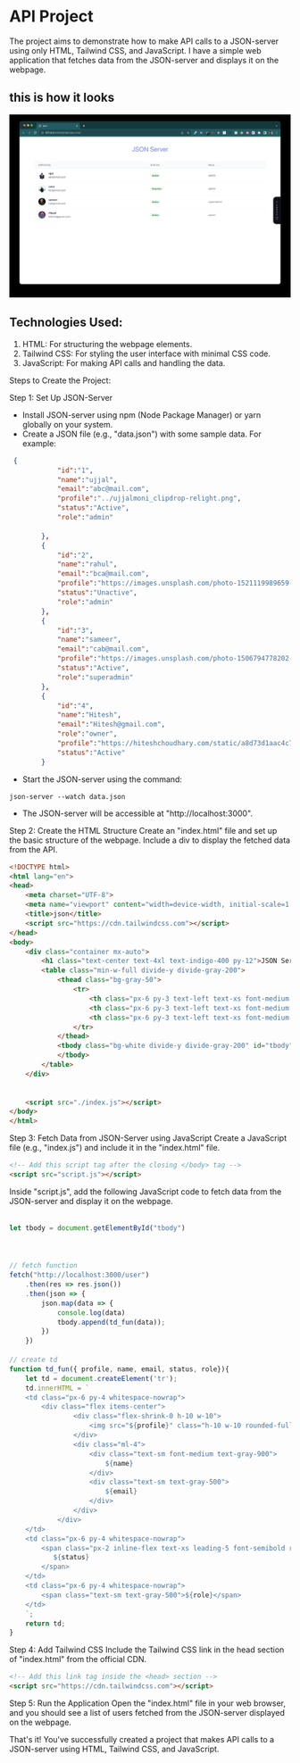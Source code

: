 # API Project

The project aims to demonstrate how to make API calls to a JSON-server using only HTML, Tailwind CSS, and JavaScript. I have a simple web application that fetches data from the JSON-server and displays it on the webpage.

## this is how it looks
![ApiWebsite](api.jpg)


## Technologies Used:
1. HTML: For structuring the webpage elements.
2. Tailwind CSS: For styling the user interface with minimal CSS code.
3. JavaScript: For making API calls and handling the data.

Steps to Create the Project:

Step 1: Set Up JSON-Server
- Install JSON-server using npm (Node Package Manager) or yarn globally on your system.
- Create a JSON file (e.g., "data.json") with some sample data. For example:
```json
 { 
            "id":"1",
            "name":"ujjal",
            "email":"abc@mail.com",
            "profile":"../ujjalmoni_clipdrop-relight.png",
            "status":"Active",
            "role":"admin"

        },
        { 
            "id":"2",
            "name":"rahul",
            "email":"bca@mail.com",
            "profile":"https://images.unsplash.com/photo-1521119989659-a83eee488004?ixlib=rb-4.0.3&ixid=M3wxMjA3fDB8MHxzZWFyY2h8NXx8cG9ydHJhaXR8ZW58MHx8MHx8fDA%3D&auto=format&fit=crop&w=800&q=60",
            "status":"Unactive",
            "role":"admin"
        },
        { 
            "id":"3",
            "name":"sameer",
            "email":"cab@mail.com",
            "profile":"https://images.unsplash.com/photo-1506794778202-cad84cf45f1d?ixlib=rb-4.0.3&ixid=M3wxMjA3fDB8MHxzZWFyY2h8M3x8cG9ydHJhaXR8ZW58MHx8MHx8fDA%3D&auto=format&fit=crop&w=800&q=60",
            "status":"Active",
            "role":"superadmin"
        },
        {
            "id":"4",
            "name":"Hitesh",
            "email":"Hitesh@gmail.com",
            "role":"owner",
            "profile":"https://hiteshchoudhary.com/static/a8d73d1aac4c79e9bb689640e6090367/2eaab/person-image.jpg",
            "status":"Active"
        }
```
- Start the JSON-server using the command:
```
json-server --watch data.json
```
- The JSON-server will be accessible at "http://localhost:3000".

Step 2: Create the HTML Structure
Create an "index.html" file and set up the basic structure of the webpage. Include a div to display the fetched data from the API.

```html
<!DOCTYPE html>
<html lang="en">
<head>
    <meta charset="UTF-8">
    <meta name="viewport" content="width=device-width, initial-scale=1.0">
    <title>json</title>
    <script src="https://cdn.tailwindcss.com"></script>
</head>
<body>
    <div class="container mx-auto">
        <h1 class="text-center text-4xl text-indigo-400 py-12">JSON Server</h1>
        <table class="min-w-full divide-y divide-gray-200">
            <thead class="bg-gray-50">
                <tr>
                    <th class="px-6 py-3 text-left text-xs font-medium text-gray-500 uppercase  tracking-wider">Employee</th>
                    <th class="px-6 py-3 text-left text-xs font-medium text-gray-500 uppercase  tracking-wider">Status</th>
                    <th class="px-6 py-3 text-left text-xs font-medium text-gray-500 uppercase  tracking-wider">Role</th>
                </tr>
            </thead>
            <tbody class="bg-white divide-y divide-gray-200" id="tbody">
            </tbody>
        </table>
    </div>


    <script src="./index.js"></script>
</body>
</html>
```

Step 3: Fetch Data from JSON-Server using JavaScript
Create a JavaScript file (e.g., "index.js") and include it in the "index.html" file.

```html
<!-- Add this script tag after the closing </body> tag -->
<script src="script.js"></script>
```

Inside "script.js", add the following JavaScript code to fetch data from the JSON-server and display it on the webpage.

```js

let tbody = document.getElementById("tbody")



// fetch function
fetch("http://localhost:3000/user")
    .then(res => res.json())
    .then(json => {
        json.map(data => {
            console.log(data)
            tbody.append(td_fun(data));
        })
    })

// create td
function td_fun({ profile, name, email, status, role}){
    let td = document.createElement('tr');
    td.innerHTML = `
    <td class="px-6 py-4 whitespace-nowrap">
        <div class="flex items-center">
                <div class="flex-shrink-0 h-10 w-10">
                    <img src="${profile}" class="h-10 w-10 rounded-full" alt="">
                </div>
                <div class="ml-4">
                    <div class="text-sm font-medium text-gray-900">
                        ${name}
                    </div>
                    <div class="text-sm text-gray-500">
                        ${email}
                    </div>
                </div>
            </div>
    </td>
    <td class="px-6 py-4 whitespace-nowrap">
        <span class="px-2 inline-flex text-xs leading-5 font-semibold rounded-full bg-green-100 text-green-800">
           ${status}
        </span>
    </td>
    <td class="px-6 py-4 whitespace-nowrap">
        <span class="text-sm text-gray-500">${role}</span>
    </td>
    `;
    return td;
}
```

Step 4: Add Tailwind CSS
Include the Tailwind CSS link in the head section of "index.html" from the official CDN.

```html
<!-- Add this link tag inside the <head> section -->
<script src="https://cdn.tailwindcss.com"></script>
```

Step 5: Run the Application
Open the "index.html" file in your web browser, and you should see a list of users fetched from the JSON-server displayed on the webpage.

That's it! You've successfully created a project that makes API calls to a JSON-server using HTML, Tailwind CSS, and JavaScript.
